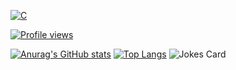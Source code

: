 [![C](https://img.shields.io/badge/c-%2300599C.svg?style=for-the-badge&logo=c&logoColor=white)](https://github.com/t1coz/OAiP)

[![Profile views](https://gpvc.arturio.dev/t1coz)](https://www.youtube.com/watch?v=dQw4w9WgXcQ&ab_channel=RickAstley)

[![Anurag's GitHub stats](https://github-readme-stats.vercel.app/api?username=t1coz&show_icons=true&theme=radical)](https://github.com/t1coz)
[![Top Langs](https://github-readme-stats.vercel.app/api/top-langs/?username=t1coz&theme=dark&layout=compact)](https://github.com/t1coz)
<img src="https://readme-jokes.vercel.app/api?theme=watermelon&hideBorder&bgColor=black" alt="Jokes Card" />
